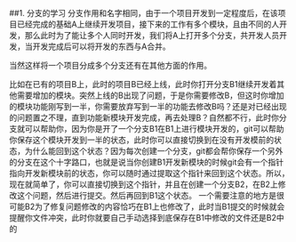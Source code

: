 ##1.	分支的学习分支作用和名字相同，由于一个项目开发到一定程度后，在该项目已经完成的基础A上继续开发项目，接下来的工作有多个模块，且由不同的人开发，那么此时为了能让多个人同时开发，我们将A上打开多个分支，共开发人员开发，当开发完成后可以将开发的东西与A合并。
当然这样将一个项目分成多个分支还有在其他方面的作用。比如在已有的项目B上，此时的项目B已经上线，此时你打开分支B1继续开发着其他需要增加的模块。突然上线的B出现了问题，于是你需要修改B，但这时你增加的模块功能刚写到一半，你需要放弃写到一半的功能去修改B吗？还是对已经出现的问题置之不理，直到功能新模块开发完成，再去处理B？自然都不行，此时你分支就可以帮助你，因为你是开了一个分支B1在B1上进行模块开发的，git可以帮助你保存这个模块开发到一半的状态，此时你可以直接切换到在没有开发模前的状态，为什么能回到这个状态？因为每次创建一个分支，git都会帮你保存一个另外的分支在这个十字路口，也就是说当你创建B1开发新模块的时候git会有一个指针指向开发新模块前的状态，你可以随时通过提取这个指针来回到这个状态。所以，现在就简单了，你可以直接切换到这个指针，并且在创建一个分支B2，在B2上修改这个问题，然后进行提交。然后再回到B1这个状态。一个需要注意的地方是很可能B2为了修复问题修改的内容恰巧在B1上也修改了，此时当B1提交的时候就会提醒你文件冲突，此时你就要自己手动选择到底保存在B1中修改的文件还是B2中的